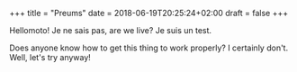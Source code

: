 +++
title = "Preums"
date = 2018-06-19T20:25:24+02:00
draft = false
+++

Hellomoto! Je ne sais pas, are we live?
Je suis un test.

Does anyone know how to get this thing to work properly? I certainly don't. Well, let's try anyway!